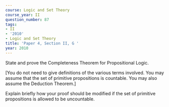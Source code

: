 ```yaml
---
course: Logic and Set Theory
course_year: II
question_number: 87
tags:
- II
- '2010'
- Logic and Set Theory
title: 'Paper 4, Section II, G '
year: 2010
---
```




State and prove the Completeness Theorem for Propositional Logic.

[You do not need to give definitions of the various terms involved. You may assume that the set of primitive propositions is countable. You may also assume the Deduction Theorem.]

Explain briefly how your proof should be modified if the set of primitive propositions is allowed to be uncountable.